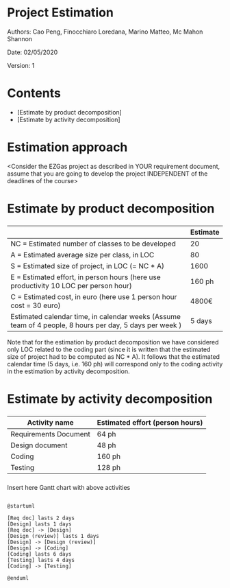 # Project Estimation  

Authors: Cao Peng, Finocchiaro Loredana, Marino Matteo, Mc Mahon Shannon

Date: 02/05/2020

Version: 1

# Contents



- [Estimate by product decomposition]
- [Estimate by activity decomposition]



# Estimation approach

<Consider the EZGas  project as described in YOUR requirement document, assume that you are going to develop the project INDEPENDENT of the deadlines of the course>

# Estimate by product decomposition

### 

|             | Estimate                        |             
| ----------- | ------------------------------- |  
| NC =  Estimated number of classes to be developed | 20 |             
| A = Estimated average size per class, in LOC | 80 | 
| S = Estimated size of project, in LOC (= NC * A) | 1600 |
| E = Estimated effort, in person hours (here use productivity 10 LOC per person hour)  | 160 ph |   
| C = Estimated cost, in euro (here use 1 person hour cost = 30 euro) | 4800€ | 
| Estimated calendar time, in calendar weeks (Assume team of 4 people, 8 hours per day, 5 days per week ) | 5 days |               

Note that for the estimation by product decomposition we have considered only LOC related to the coding part (since it is written that the estimated size of project had to be computed as NC * A). It follows that the estimated calendar time (5 days, i.e. 160 ph) will correspond only to the coding activity in the estimation by activity decomposition.

# Estimate by activity decomposition

### 

|         Activity name    | Estimated effort (person hours)   |             
| ----------- | ------------------------------- | 
| Requirements Document | 64 ph |
| Design document | 48 ph |
| Coding | 160 ph |
| Testing | 128 ph |


###
Insert here Gantt chart with above activities

```plantuml

@startuml

[Req doc] lasts 2 days
[Design] lasts 1 days
[Req doc] -> [Design]
[Design (review)] lasts 1 days
[Design] -> [Design (review)]
[Design] -> [Coding]
[Coding] lasts 6 days
[Testing] lasts 4 days
[Coding] -> [Testing]

@enduml

```